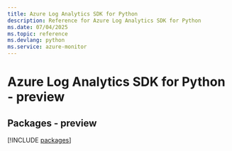 ```yaml
---
title: Azure Log Analytics SDK for Python
description: Reference for Azure Log Analytics SDK for Python
ms.date: 07/04/2025
ms.topic: reference
ms.devlang: python
ms.service: azure-monitor
---
```

# Azure Log Analytics SDK for Python - preview
## Packages - preview
[!INCLUDE [packages](log-analytics-index.md)]